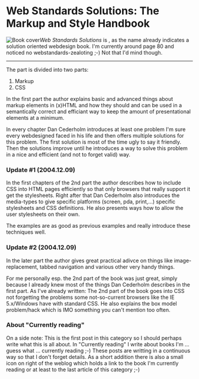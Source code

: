 # Web Standards Solutions: The Markup and Style Handbook

<img  src="http://www.zerokspot.com/uploads/book-wss.jpg" alt="Book cover" class="left"/><cite>Web Standards Solutions</cite> is , as the name already indicates a solution oriented webdesign book. I'm currently around page 80 and noticed no webstandards-zealoting ;-) Not that I'd mind though.

-------------------------------

The part is divided into two parts:

1. Markup
2. CSS

In the first part the author explains basic and advanced things about markup elements in (x)HTML and how they should and can be used in a semantically correct and efficiant way to keep the amount of presentational elements at a minimum.

In every chapter Dan Cederholm introduces at least one problem I'm sure every webdesigned faced in his life and then offers multiple solutions for this problem. The first solution is most of the time ugly to say it friendly. Then the solutions improve until he introduces a way to solve this problem in a nice and efficient (and not to forget valid) way.

### Update #1 (2004.12.09)

In the first chapters of the 2nd part the author describes how to include CSS into HTML pages efficiently so that only browsers that really support it get the stylesheets. Right after that Dan Cederholm also introduces the media-types to give specific platforms (screen, pda, print,...) specific stylesheets and CSS definitions. He also presents ways how to allow the user stylesheets on their own.

The examples are as good as previous examples and really introduce these techniques well.

### Update #2 (2004.12.09)

In the later part the author gives great practical adivce on things like image-replacement, tabbed navigation and various other very handy things.

For me personally esp. the 2nd part of the book was just great, simply because I already knew most of the things Dan Cederholm describes in the first part. As I've already written: The 2nd part of the book goes into CSS not forgetting the problems some not-so-current browsers like the IE 5.x/Windows have with standard CSS. He also explains the box model problem/hack which is IMO something you can't mention too often.

### About "Currently reading"

On a side note: This is the first post in this category so I should perhaps write what this is all about. In "Currently reading" I write about books I'm ... guess what ... currently reading ;-) These posts are writting in a continuous way so that I don't forget details. As a short addition there is also a small icon on right of the weblog which holds a link to the book I'm currently reading or at least to the last article of this category ;-)